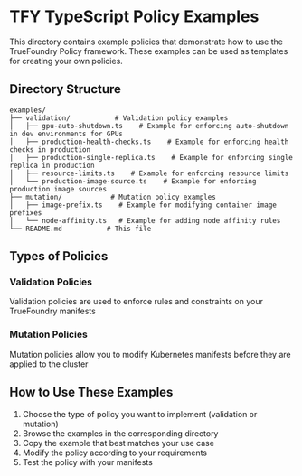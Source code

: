 # TFY TypeScript Policy Examples

This directory contains example policies that demonstrate how to use the TrueFoundry Policy framework. These examples can be used as templates for creating your own policies.

## Directory Structure

```
examples/
├── validation/           # Validation policy examples
│   ├── gpu-auto-shutdown.ts    # Example for enforcing auto-shutdown in dev environments for GPUs
│   ├── production-health-checks.ts    # Example for enforcing health checks in production
│   ├── production-single-replica.ts    # Example for enforcing single replica in production
│   ├── resource-limits.ts    # Example for enforcing resource limits
│   └── production-image-source.ts    # Example for enforcing production image sources
├── mutation/            # Mutation policy examples
│   ├── image-prefix.ts    # Example for modifying container image prefixes
│   └── node-affinity.ts   # Example for adding node affinity rules
└── README.md           # This file
```

## Types of Policies

### Validation Policies
Validation policies are used to enforce rules and constraints on your TrueFoundry manifests

### Mutation Policies
Mutation policies allow you to modify Kubernetes manifests before they are applied to the cluster

## How to Use These Examples

1. Choose the type of policy you want to implement (validation or mutation)
2. Browse the examples in the corresponding directory
3. Copy the example that best matches your use case
4. Modify the policy according to your requirements
5. Test the policy with your manifests